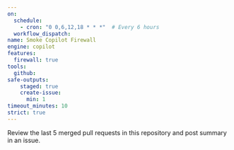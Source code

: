 ```yaml
---
on: 
  schedule:
    - cron: "0 0,6,12,18 * * *"  # Every 6 hours
  workflow_dispatch:
name: Smoke Copilot Firewall
engine: copilot
features:
  firewall: true
tools:
  github:
safe-outputs:
    staged: true
    create-issue:
      min: 1
timeout_minutes: 10
strict: true
---
```


Review the last 5 merged pull requests in this repository and post summary in an issue.
